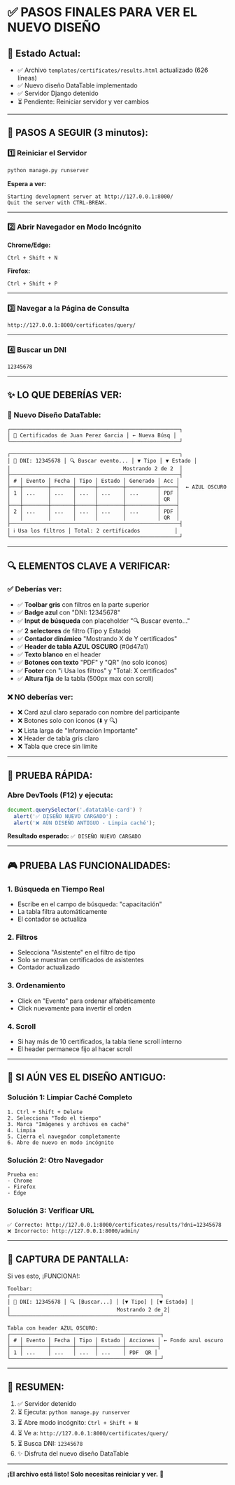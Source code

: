 # ✅ PASOS FINALES PARA VER EL NUEVO DISEÑO

## 🎯 Estado Actual:
- ✅ Archivo `templates/certificates/results.html` actualizado (626 líneas)
- ✅ Nuevo diseño DataTable implementado
- ✅ Servidor Django detenido
- ⏳ Pendiente: Reiniciar servidor y ver cambios

---

## 🚀 PASOS A SEGUIR (3 minutos):

### 1️⃣ Reiniciar el Servidor
```bash
python manage.py runserver
```

**Espera a ver:**
```
Starting development server at http://127.0.0.1:8000/
Quit the server with CTRL-BREAK.
```

---

### 2️⃣ Abrir Navegador en Modo Incógnito

**Chrome/Edge:**
```
Ctrl + Shift + N
```

**Firefox:**
```
Ctrl + Shift + P
```

---

### 3️⃣ Navegar a la Página de Consulta
```
http://127.0.0.1:8000/certificates/query/
```

---

### 4️⃣ Buscar un DNI
```
12345678
```

---

## ✨ LO QUE DEBERÍAS VER:

### 🎯 Nuevo Diseño DataTable:

```
┌──────────────────────────────────────────────────────┐
│ 📄 Certificados de Juan Perez Garcia │ ← Nueva Búsq │
└──────────────────────────────────────────────────────┘

┌──────────────────────────────────────────────────────┐
│ 👤 DNI: 12345678 │ 🔍 Buscar evento... │ ▼ Tipo │ ▼ Estado │
│                                    Mostrando 2 de 2  │
├──────────────────────────────────────────────────────┤
│ # │ Evento │ Fecha │ Tipo │ Estado │ Generado │ Acc │
├───┼────────┼───────┼──────┼────────┼──────────┼─────┤  ← AZUL OSCURO
│ 1 │ ...    │ ...   │ ...  │ ...    │ ...      │ PDF │
│   │        │       │      │        │          │ QR  │
├───┼────────┼───────┼──────┼────────┼──────────┼─────┤
│ 2 │ ...    │ ...   │ ...  │ ...    │ ...      │ PDF │
│   │        │       │      │        │          │ QR  │
├──────────────────────────────────────────────────────┤
│ ℹ️ Usa los filtros │ Total: 2 certificados           │
└──────────────────────────────────────────────────────┘
```

---

## 🔍 ELEMENTOS CLAVE A VERIFICAR:

### ✅ Deberías ver:
- ✅ **Toolbar gris** con filtros en la parte superior
- ✅ **Badge azul** con "DNI: 12345678"
- ✅ **Input de búsqueda** con placeholder "🔍 Buscar evento..."
- ✅ **2 selectores** de filtro (Tipo y Estado)
- ✅ **Contador dinámico** "Mostrando X de Y certificados"
- ✅ **Header de tabla AZUL OSCURO** (#0d47a1)
- ✅ **Texto blanco** en el header
- ✅ **Botones con texto** "PDF" y "QR" (no solo iconos)
- ✅ **Footer** con "ℹ️ Usa los filtros" y "Total: X certificados"
- ✅ **Altura fija** de la tabla (500px max con scroll)

### ❌ NO deberías ver:
- ❌ Card azul claro separado con nombre del participante
- ❌ Botones solo con iconos (⬇️ y 🔍)
- ❌ Lista larga de "Información Importante"
- ❌ Header de tabla gris claro
- ❌ Tabla que crece sin límite

---

## 🧪 PRUEBA RÁPIDA:

### Abre DevTools (F12) y ejecuta:
```javascript
document.querySelector('.datatable-card') ? 
  alert('✅ DISEÑO NUEVO CARGADO') : 
  alert('❌ AÚN DISEÑO ANTIGUO - Limpia caché');
```

**Resultado esperado:** `✅ DISEÑO NUEVO CARGADO`

---

## 🎮 PRUEBA LAS FUNCIONALIDADES:

### 1. Búsqueda en Tiempo Real
- Escribe en el campo de búsqueda: "capacitación"
- La tabla filtra automáticamente
- El contador se actualiza

### 2. Filtros
- Selecciona "Asistente" en el filtro de tipo
- Solo se muestran certificados de asistentes
- Contador actualizado

### 3. Ordenamiento
- Click en "Evento" para ordenar alfabéticamente
- Click nuevamente para invertir el orden

### 4. Scroll
- Si hay más de 10 certificados, la tabla tiene scroll interno
- El header permanece fijo al hacer scroll

---

## 🐛 SI AÚN VES EL DISEÑO ANTIGUO:

### Solución 1: Limpiar Caché Completo
```
1. Ctrl + Shift + Delete
2. Selecciona "Todo el tiempo"
3. Marca "Imágenes y archivos en caché"
4. Limpia
5. Cierra el navegador completamente
6. Abre de nuevo en modo incógnito
```

### Solución 2: Otro Navegador
```
Prueba en:
- Chrome
- Firefox
- Edge
```

### Solución 3: Verificar URL
```
✅ Correcto: http://127.0.0.1:8000/certificates/results/?dni=12345678
❌ Incorrecto: http://127.0.0.1:8000/admin/
```

---

## 📸 CAPTURA DE PANTALLA:

Si ves esto, ¡FUNCIONA!:

```
Toolbar:
┌────────────────────────────────────────────────┐
│ 👤 DNI: 12345678 │ 🔍 [Buscar...] │ [▼ Tipo] │ [▼ Estado] │
│                                  Mostrando 2 de 2│
└────────────────────────────────────────────────┘

Tabla con header AZUL OSCURO:
┌────────────────────────────────────────────────┐
│ # │ Evento │ Fecha │ Tipo │ Estado │ Acciones │ ← Fondo azul oscuro
├───┼────────┼───────┼──────┼────────┼──────────┤
│ 1 │ ...    │ ...   │ ...  │ ...    │ PDF  QR │
└────────────────────────────────────────────────┘
```

---

## 📝 RESUMEN:

1. ✅ Servidor detenido
2. ⏳ Ejecuta: `python manage.py runserver`
3. ⏳ Abre modo incógnito: `Ctrl + Shift + N`
4. ⏳ Ve a: `http://127.0.0.1:8000/certificates/query/`
5. ⏳ Busca DNI: `12345678`
6. ✨ Disfruta del nuevo diseño DataTable

---

**¡El archivo está listo! Solo necesitas reiniciar y ver.** 🚀
